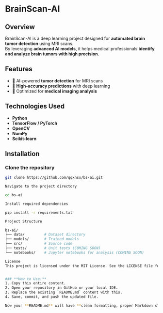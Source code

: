 # BrainScan-AI  

## Overview  
BrainScan-AI is a deep learning project designed for **automated brain tumor detection** using MRI scans.  
By leveraging **advanced AI models**, it helps medical professionals **identify and analyze brain tumors with high precision**.  

## Features  
- 🚀 AI-powered **tumor detection** for MRI scans  
- 🎯 **High-accuracy predictions** with deep learning  
- 🏥 Optimized for **medical imaging analysis**  

## Technologies Used  
- **Python**  
- **TensorFlow / PyTorch**  
- **OpenCV**  
- **NumPy**  
- **Scikit-learn**  

## Installation  

### Clone the repository  
```sh
git clone https://github.com/qqxnsx/bs-ai.git

Navigate to the project directory

cd bs-ai

Install required dependencies

pip install -r requirements.txt

Project Structure

bs-ai/  
├── data/         # Dataset directory  
├── models/       # Trained models  
├── src/          # Source code  
├── tests/        # Unit tests (COMING SOON)  
└── notebooks/    # Jupyter notebooks for analysis (COMING SOON)  

License
This project is licensed under the MIT License. See the LICENSE file for details.


### **How to Use:**
1. Copy this entire content.
2. Open your repository in GitHub or your local IDE.
3. Replace the existing `README.md` content with this.
4. Save, commit, and push the updated file.

Now your **README.md** will have **clean formatting, proper Markdown structure, and match the professional style you want**. 🚀 Let me know if you need any changes!
